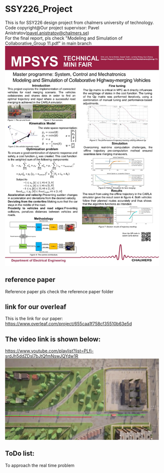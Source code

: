 # SSY226_Project
This is for SSY226 design project from chalmers university of technology.  
Code copyright@Our project supervisor: Pavel Anistratov(pavel.anistratov@chalmers.se)  
For the final report, pls check "Modeling and Simulation of Collaborative_Group 11.pdf" in main branch  
![this is state space model](./picture/poster.jpeg)
## reference paper
Reference paper pls check the reference paper folder
## link for our overleaf
This is the link for our paper:  
https://www.overleaf.com/project/655caa1f758cf35510b63e5d   
## The video link is shown below:  
https://www.youtube.com/playlist?list=PLfi-srdJh5ddZDsl7bJtQfmNswJQYdw1R
![this is state space model](./picture/carla_simulation.png)  
## ToDo list:
To approach the real time problem





